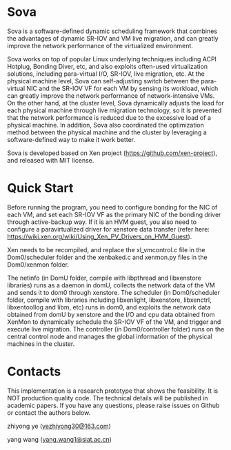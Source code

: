 # Sova
Sova is a software-defined dynamic scheduling framework that combines the advantages of dynamic SR-IOV and VM live migration, and can greatly improve the network performance of the virtualized environment.

Sova works on top of popular Linux underlying techniques including ACPI Hotplug, Bonding Diver, etc, and also exploits often-used virtualization solutions, including para-virtual I/O, SR-IOV, live migration, etc. At the physical machine level, Sova can self-adjusting switch between the para-virtual NIC and the SR-IOV VF for each VM by sensing its workload, which can greatly improve the network performance of network-intensive VMs. On the other hand, at the cluster level, Sova dynamically adjusts the load for each physical machine through live migration technology, so it is prevented that the network performance is reduced due to the excessive load of a physical machine. In addition, Sova also coordinated the optimization method between the physical machine and the cluster by leveraging a software-defined way to make it work better.

Sova is developed based on Xen project (https://github.com/xen-project), and released with MIT license.

# Quick Start
Before running the program, you need to configure bonding for the NIC of each VM, and set each SR-IOV VF as the primary NIC of the bonding driver through active-backup way. If it is an HVM guest, you also need to configure a paravirtualized driver for xenstore data transfer (refer here: https://wiki.xen.org/wiki/Using_Xen_PV_Drivers_on_HVM_Guest). 

Xen needs to be recompiled, and replace the xl_vmcontrol.c file in the Dom0/scheduler folder and the xenbaked.c and xenmon.py files in the Dom0/xenmon folder.

The netinfo (in DomU folder, compile with libpthread and libxenstore libraries) runs as a daemon in domU, collects the network data of the VM and sends it to dom0 through xenstore. The scheduler (in Dom0/scheduler folder, compile with libraries including libxenlight, libxenstore, libxenctrl, libxentoollog and libm, etc) runs in dom0, and exploits the network data obtained from domU by xenstore and the I/O and cpu data obtained from XenMon to dynamically schedule the SR-IOV VF of the VM, and trigger and execute live migration. The controller (in Dom0/controller folder) runs on the central control node and manages the global information of the physical machines in the cluster.

# Contacts
This implementation is a research prototype that shows the feasibility. It is NOT production quality code. The technical details will be published in academic papers. If you have any questions, please raise issues on Github or contact the authors below.

zhiyong ye (yezhiyong30@163.com)

yang wang (yang.wang1@siat.ac.cn)

